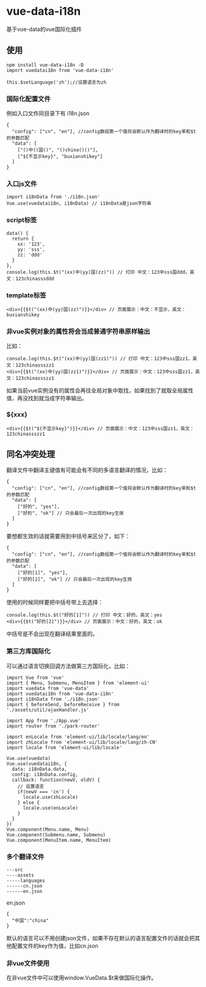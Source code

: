 # vue-data-i18n
基于vue-data的vue国际化插件  

## 使用  
```
npm install vue-data-i18n -D
import vuedatai18n from 'vue-data-i18n'

this.$setLanguage('zh');//设置语言为zh
```  

### 国际化配置文件  
例如入口文件同目录下有 i18n.json
```
{
  "config": ["cn", "en"], //config数组第一个值将会默认作为翻译时的key来和$t的参数匹配
  "data": [
    ["()中()国()", "()china()()"],
    ["${不显示key}", "buxianshikey"] 
  ]
}
```  

### 入口js文件
```
import i18nData from './i18n.json'
Vue.use(vuedatai18n, i18nData) // i18nData是json字符串
```  

### script标签
```
data() {
  return {
    xx: '123',
    yy: 'sss',
    zz: 'ddd'
  }
},
console.log(this.$t("(xx)中(yy)国(zz)")) // 打印 中文：123中sss国ddd，英文：123chinasssddd
```
### template标签
```
<div>{{$t("(xx)中(yy)国(zz)")}}</div> // 页面展示：中文：不显示，英文：buxianshikey
```  

### 非vue实例对象的属性将会当成普通字符串原样输出
比如：
```
console.log(this.$t("(xx)中(yy)国(zz1)")) // 打印 中文：123中sss国zz1，英文：123chinassszz1
<div>{{$t("(xx)中(yy)国(zz1)")}}</div> // 页面展示：中文：123中sss国zz1，英文：123chinassszz1
```  
如果当前vue实例没有的属性会再往全局对象中取找，如果找到了就取全局属性值，再没找到就当成字符串输出。  
### ${xxx}
```
<div>{{$t("${不显示key}")}}</div> // 页面展示：中文：123中sss国zz1，英文：123chinassszz1
``` 
## 同名冲突处理
翻译文件中翻译主键值有可能会有不同的多语言翻译的情况，比如：  
```
{
  "config": ["cn", "en"], //config数组第一个值将会默认作为翻译时的key来和$t的参数匹配
  "data": [
    ["好的", "yes"], 
    ["好的", "ok"] // 只会最后一次出现的key生效
  ]
}
```  
要想都生效的话就需要用到中括号来区分了，如下：  
```
{
  "config": ["cn", "en"], //config数组第一个值将会默认作为翻译时的key来和$t的参数匹配
  "data": [
    ["好的[1]", "yes"], 
    ["好的[2]", "ok"] // 只会最后一次出现的key生效
  ]
}
```  
使用的时候同样要把中括号带上去选择：  
```
console.log(this.$t("好的[1]")) // 打印 中文：好的，英文：yes
<div>{{$t("好的[2]")}}</div> // 页面展示：中文：好的，英文：ok
```  
中括号是不会出现在翻译结果里面的。
### 第三方库国际化
可以通过语言切换回调方法做第三方国际化，比如：
```
import Vue from 'vue'
import { Menu, Submenu, MenuItem } from 'element-ui'
import vuedata from 'vue-data'
import vuedatai18n from 'vue-data-i18n'
import i18nData from './i18n.json'
import { beforeSend, beforeReceive } from './assets/util/ajaxHandler.js'

import App from './App.vue'
import router from './park-router'

import enLocale from 'element-ui/lib/locale/lang/en'
import zhLocale from 'element-ui/lib/locale/lang/zh-CN'
import locale from 'element-ui/lib/locale'

Vue.use(vuedata)
Vue.use(vuedatai18n, {
  data: i18nData.data,
  config: i18nData.config,
  callback: function(newV, oldV) {
    // 设置语言
    if(newV === 'cn') {
      locale.use(zhLocale)
    } else {
      locale.use(enLocale)
    }
  }
})
Vue.component(Menu.name, Menu)
Vue.component(Submenu.name, Submenu)
Vue.component(MenuItem.name, MenuItem)
```
### 多个翻译文件
```
---src
----assets
-----languages
------cn.json
------en.json
```
en.json  
```
{
  "中国":"china"
}
```
默认的语言可以不用创建json文件，如果不存在默认的语言配置文件的话就会把其他配置文件的key作为值，比如cn.json  
### 非vue文件使用
在非vue文件中可以使用window.VueData.$t来做国际化操作。